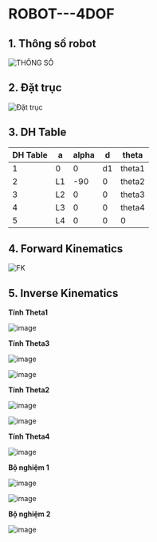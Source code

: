 
# ROBOT---4DOF
## 1. Thông số robot
![THÔNG SỐ](https://i.imgur.com/GGJHiP2.png)
## 2. Đặt trục 
![Đặt trục](https://i.imgur.com/dAzqvYy.png)
## 3. DH Table
| DH Table | a | alpha | d | theta |
|--------------|-------|------|-------| -------|
| 1 | 0 | 0 |d1 | theta1 |
|2| L1 | -90| 0 | theta2 |
| 3 |  L2 | 0 | 0 | theta3 |
| 4 |  L3 | 0 | 0 | theta4 |
| 5 |  L4 | 0 | 0 | 0 |

## 4. Forward Kinematics
![FK](https://i.imgur.com/yhMA6QW.png)

## 5. Inverse Kinematics
**Tính Theta1**

![image](https://github.com/Hailuuvan/ROBOT---4DOF/assets/108060328/4929a8d1-9346-4f06-a207-6c3703241936)

**Tính Theta3**

![image](https://github.com/Hailuuvan/ROBOT---4DOF/assets/108060328/f6a97d12-58c1-4140-8d59-d544800e4a5c)

![image](https://github.com/Hailuuvan/ROBOT---4DOF/assets/108060328/7143abba-b790-4fef-8d17-da3565dc4133)

**Tính Theta2**

![image](https://github.com/Hailuuvan/ROBOT---4DOF/assets/108060328/a331b6a7-e106-4a02-b035-30abdb049310)

![image](https://github.com/Hailuuvan/ROBOT---4DOF/assets/108060328/5d51cde8-976b-4963-a6a2-89a3ec1d290e)

**Tính Theta4**

![image](https://github.com/Hailuuvan/ROBOT---4DOF/assets/108060328/efd8533d-0141-4e2c-9e51-25517b3f23b6)

**Bộ nghiệm 1**

![image](https://github.com/Hailuuvan/ROBOT---4DOF/assets/108060328/b6a05121-bd6a-449b-95f5-e4bec3553be1)


![image](https://github.com/Hailuuvan/ROBOT---4DOF/assets/108060328/9890b811-d8ca-4eff-b404-1b0675d08bb9)

**Bộ nghiệm 2**

![image](https://github.com/Hailuuvan/ROBOT---4DOF/assets/108060328/beb47364-0e61-4a2c-bc91-d689014748e9)





